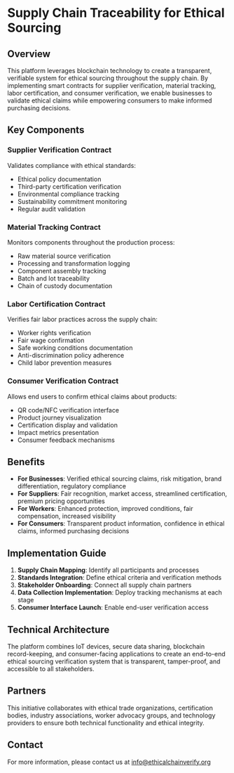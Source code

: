# Supply Chain Traceability for Ethical Sourcing

## Overview

This platform leverages blockchain technology to create a transparent, verifiable system for ethical sourcing throughout the supply chain. By implementing smart contracts for supplier verification, material tracking, labor certification, and consumer verification, we enable businesses to validate ethical claims while empowering consumers to make informed purchasing decisions.

## Key Components

### Supplier Verification Contract
Validates compliance with ethical standards:
- Ethical policy documentation
- Third-party certification verification
- Environmental compliance tracking
- Sustainability commitment monitoring
- Regular audit validation

### Material Tracking Contract
Monitors components throughout the production process:
- Raw material source verification
- Processing and transformation logging
- Component assembly tracking
- Batch and lot traceability
- Chain of custody documentation

### Labor Certification Contract
Verifies fair labor practices across the supply chain:
- Worker rights verification
- Fair wage confirmation
- Safe working conditions documentation
- Anti-discrimination policy adherence
- Child labor prevention measures

### Consumer Verification Contract
Allows end users to confirm ethical claims about products:
- QR code/NFC verification interface
- Product journey visualization
- Certification display and validation
- Impact metrics presentation
- Consumer feedback mechanisms

## Benefits

- **For Businesses**: Verified ethical sourcing claims, risk mitigation, brand differentiation, regulatory compliance
- **For Suppliers**: Fair recognition, market access, streamlined certification, premium pricing opportunities
- **For Workers**: Enhanced protection, improved conditions, fair compensation, increased visibility
- **For Consumers**: Transparent product information, confidence in ethical claims, informed purchasing decisions

## Implementation Guide

1. **Supply Chain Mapping**: Identify all participants and processes
2. **Standards Integration**: Define ethical criteria and verification methods
3. **Stakeholder Onboarding**: Connect all supply chain partners
4. **Data Collection Implementation**: Deploy tracking mechanisms at each stage
5. **Consumer Interface Launch**: Enable end-user verification access

## Technical Architecture

The platform combines IoT devices, secure data sharing, blockchain record-keeping, and consumer-facing applications to create an end-to-end ethical sourcing verification system that is transparent, tamper-proof, and accessible to all stakeholders.

## Partners

This initiative collaborates with ethical trade organizations, certification bodies, industry associations, worker advocacy groups, and technology providers to ensure both technical functionality and ethical integrity.

## Contact

For more information, please contact us at info@ethicalchainverify.org
